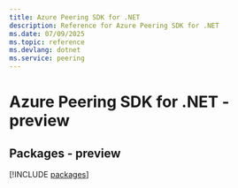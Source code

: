 ```yaml
---
title: Azure Peering SDK for .NET
description: Reference for Azure Peering SDK for .NET
ms.date: 07/09/2025
ms.topic: reference
ms.devlang: dotnet
ms.service: peering
---
```

# Azure Peering SDK for .NET - preview
## Packages - preview
[!INCLUDE [packages](peering-index.md)]